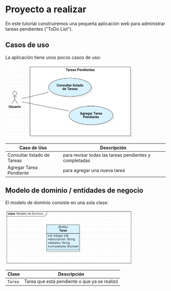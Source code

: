 # Proyecto a realizar

En este tutorial construiremos una pequeña aplicación web para administrar tareas pendientes ("ToDo List").

## Casos de uso

La aplicación tiene unos pocos casos de uso:

<img src="./models/casos-de-uso.png" width="400px;">

| Caso de Uso                 | Descripción |
|-----------------------------|-------------|
| Consultar listado de Tareas | para revisar todas las tareas pendientes y completadas |
| Agregar Tarea Pendiente     | para agregar una nueva tarea                         |


## Modelo de dominio / entidades de negocio

El modelo de dominio consiste en una sola clase:

<img src="./models/modelo-de-dominio.png" width="400px;">

| Clase    | Descripción                                  |
|----------|----------------------------------------------|
| `Tarea`  | Tarea que está pendiente o que ya se realizó |

